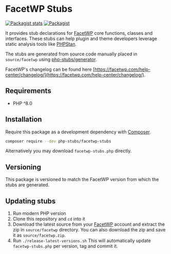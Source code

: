 # FacetWP Stubs

[![Packagist stats](https://img.shields.io/packagist/dt/php-stubs/facetwp-stubs.svg)](https://packagist.org/packages/php-stubs/facetwp-stubs/stats)
[![Packagist](https://img.shields.io/packagist/v/php-stubs/facetwp-stubs.svg?color=4CC61E&style=popout)](https://packagist.org/packages/php-stubs/facetwp-stubs)

It provides stub declarations for [FacetWP](https://facetwp.com/)
core functions, classes and interfaces.
These stubs can help plugin and theme developers leverage static analysis tools
like [PHPStan](https://github.com/phpstan/phpstan).

The stubs are generated from source code manually placed in `source/facetwp` 
using [php-stubs/generator](https://github.com/php-stubs/generator).

FacetWP's changelog can be found here [https://facetwp.com/help-center/changelog/](https://facetwp.com/help-center/changelog/).

## Requirements

- PHP ^8.0

## Installation

Require this package as a development dependency with [Composer](https://getcomposer.org).

```bash
composer require --dev php-stubs/facetwp-stubs
```

Alternatively you may download `facetwp-stubs.php` directly.

## Versioning

This package is versioned to match the FacetWP version from which the stubs are generated.

## Updating stubs

1. Run modern PHP version
2. Clone this repository and `cd` into it
3. Download the latest source from your [FacetWP](https://facetwp.com/my-account/) account and extract the zip in `source/facetwp` directory. You can also download the zip and save it as `source/facetwp.zip`.
4. Run `./release-latest-versions.sh`
This will automatically update `facetwp-stubs.php` per version, tag and commit it.
